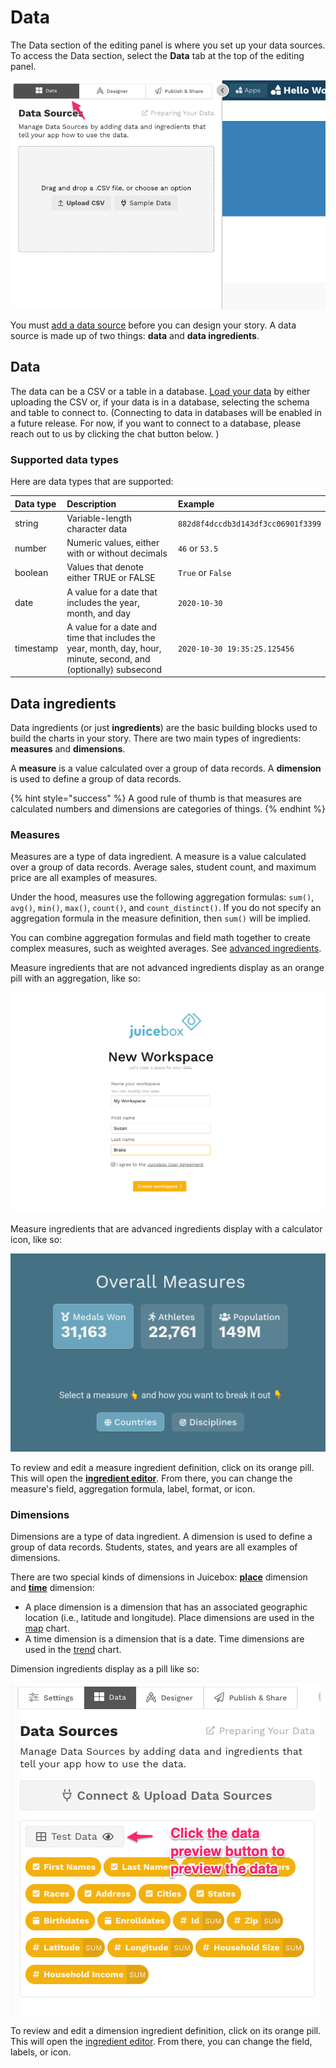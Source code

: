 # Data

The Data section of the editing panel is where you set up your data sources. To access the Data section, select the **Data** tab at the top of the editing panel. 

![Select the Data button to set up and manage data sources](../../.gitbook/assets/image%20%28228%29.png)

You must [add a data source](loading-data.md) before you can design your story. A data source is made up of two things: **data** and **data ingredients**. 

## Data

The data can be a CSV or a table in a database. [Load your data](loading-data.md) by either uploading the CSV or, if your data is in a database, selecting the schema and table to connect to. \(Connecting to data in databases will be enabled in a future release. For now, if you want to connect to a database, please reach out to us by clicking the chat button below. \)

### Supported data types

Here are data types that are supported:

| Data type | Description | Example |
| :--- | :--- | :--- |
| string | Variable-length character data | `882d8f4dccdb3d143df3cc06901f3399` |
| number | Numeric values, either with or without decimals | `46` or `53.5` |
| boolean | Values that denote either TRUE or FALSE | `True` or `False` |
| date | A value for a date that includes the year, month, and day | `2020-10-30` |
| timestamp | A value for a date and time that includes the year, month, day, hour, minute, second, and \(optionally\) subsecond | `2020-10-30 19:35:25.125456` |

## Data ingredients

Data ingredients \(or just **ingredients**\) are the basic building blocks used to build the charts in your story. There are two main types of ingredients: **measures** and **dimensions**. 

A **measure** is a value calculated over a group of data records. A **dimension** is used to define a group of data records.

{% hint style="success" %}
A good rule of thumb is that measures are calculated numbers and dimensions are categories of things. 
{% endhint %}

### Measures

Measures are a type of data ingredient. A measure is a value calculated over a group of data records. Average sales, student count, and maximum price are all examples of measures. 

Under the hood, measures use the following aggregation formulas: `sum()`, `avg()`, `min()`, `max()`, `count()`, and `count_distinct()`. If you do not specify an aggregation formula in the measure definition, then `sum()` will be implied. 

You can combine aggregation formulas and field math together to create complex measures, such as weighted averages. See [advanced ingredients](adding-ingredients/#advanced-ingredients).

Measure ingredients that are not advanced ingredients display as an orange pill with an aggregation, like so: 

![Measure ingredient with the sum\(\) aggregation](../../.gitbook/assets/image%20%2897%29.png)

Measure ingredients that are advanced ingredients display with a calculator icon, like so:

![Measure ingredient that is an advanced ingredient](../../.gitbook/assets/image%20%2895%29.png)

To review and edit a measure ingredient definition, click on its orange pill. This will open the [**ingredient editor**](adding-ingredients/#ingredient-editor). From there, you can change the measure's field, aggregation formula, label, format, or icon. 

### Dimensions

Dimensions are a type of data ingredient. A dimension is used to define a group of data records. Students, states, and years are all examples of dimensions.

There are two special kinds of dimensions in Juicebox: [**place**](https://juicebox.gitbook.io/juicebox/authoring-apps/data-sources/add-a-data-source#place-ingredient) dimension and [**time**](https://juicebox.gitbook.io/juicebox/authoring-apps/data-sources/add-a-data-source#time-ingredient) dimension:

* A place dimension is a dimension that has an associated geographic location \(i.e., latitude and longitude\). Place dimensions are used in the [map](../story-designer/charts/map.md) chart. 
* A time dimension is a dimension that is a date. Time dimensions are used in the [trend](../story-designer/charts/trend.md) chart. 

Dimension ingredients display as a pill like so:

![Dimension ingredient](../../.gitbook/assets/image%20%2894%29.png)

To review and edit a dimension ingredient definition, click on its orange pill. This will open the [ingredient editor](https://app.gitbook.com/@juicebox/s/juicebox-open/~/drafts/-Ma8Bt7dTu7rysKLxD5V/editing-apps/data-sources/adding-ingredients#ingredient-editor). From there, you can change the field, labels, or icon.

